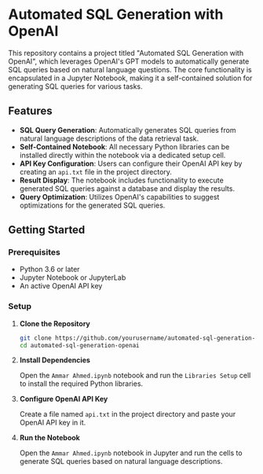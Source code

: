# Automated SQL Generation with OpenAI

This repository contains a project titled "Automated SQL Generation with OpenAI", which leverages OpenAI's GPT models to automatically generate SQL queries based on natural language questions. The core functionality is encapsulated in a Jupyter Notebook, making it a self-contained solution for generating SQL queries for various tasks.

## Features

- **SQL Query Generation**: Automatically generates SQL queries from natural language descriptions of the data retrieval task.
- **Self-Contained Notebook**: All necessary Python libraries can be installed directly within the notebook via a dedicated setup cell.
- **API Key Configuration**: Users can configure their OpenAI API key by creating an `api.txt` file in the project directory.
- **Result Display**: The notebook includes functionality to execute generated SQL queries against a database and display the results.
- **Query Optimization**: Utilizes OpenAI's capabilities to suggest optimizations for the generated SQL queries.

## Getting Started

### Prerequisites

- Python 3.6 or later
- Jupyter Notebook or JupyterLab
- An active OpenAI API key

### Setup

1. **Clone the Repository**

   ```bash
   git clone https://github.com/yourusername/automated-sql-generation-openai.git
   cd automated-sql-generation-openai
   ```

2. **Install Dependencies**
   
   Open the `Ammar Ahmed.ipynb` notebook and run the `Libraries Setup` cell to install the required Python libraries.
3. **Configure OpenAI API Key**

    Create a file named `api.txt` in the project directory and paste your OpenAI API key in it.
4. **Run the Notebook**
   
   Open the `Ammar Ahmed.ipynb` notebook in Jupyter and run the cells to generate SQL queries based on natural language descriptions.

   